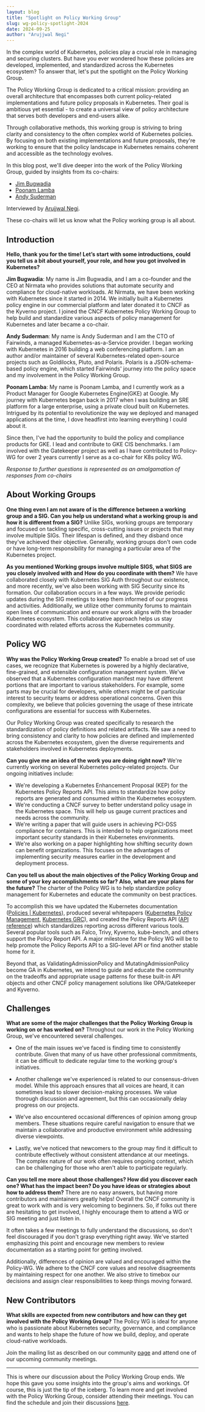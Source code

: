 ```yaml
---
layout: blog
title: "Spotlight on Policy Working Group"
slug: wg-policy-spotlight-2024
date: 2024-09-25
author: "Arujjwal Negi"
---  
```


In the complex world of Kubernetes, policies play a crucial role in managing and securing clusters. But have you ever wondered how these policies are developed, implemented, and standardized across the Kubernetes ecosystem? To answer that, let's put the spotlight on the Policy Working Group.

The Policy Working Group is dedicated to a critical mission: providing an overall architecture that encompasses both current policy-related implementations and future policy proposals in Kubernetes. Their goal is ambitious yet essential - to create a universal view of policy architecture that serves both developers and end-users alike.

Through collaborative methods, this working group is striving to bring clarity and consistency to the often complex world of Kubernetes policies. By focusing on both existing implementations and future proposals, they're working to ensure that the policy landscape in Kubernetes remains coherent and accessible as the technology evolves.

In this blog post, we'll dive deeper into the work of the Policy Working Group, guided by insights from its co-chairs:

-   [Jim Bugwadia](https://twitter.com/JimBugwadia)
-   [Poonam Lamba](https://twitter.com/poonam-lamba)
-   [Andy Suderman](https://twitter.com/sudermanjr)

Interviewed by [Arujjwal Negi](https://twitter.com/arujjval).

These co-chairs will let us know what the Policy working group is all about.

## Introduction  

**Hello, thank you for the time! Let’s start with some introductions, could you tell us a bit about yourself, your role, and how you got involved in Kubernetes?**

**Jim Bugwadia**: My name is Jim Bugwadia, and I am a co-founder and the CEO at Nirmata who provides solutions that automate security and compliance for cloud-native workloads. At Nirmata, we have been working with Kubernetes since it started in 2014. We initially built a Kubernetes policy engine in our commercial platform and later donated it to CNCF as the Kyverno project. I joined the CNCF Kubernetes Policy Working Group to help build and standardize various aspects of policy management for Kubernetes and later became a co-chair.

**Andy Suderman**: My name is Andy Suderman and I am the CTO of Fairwinds, a managed Kubernetes-as-a-Service provider. I began working with Kubernetes in 2016 building a web conferencing platform. I am an author and/or maintainer of several Kubernetes-related open-source projects such as Goldilocks, Pluto, and Polaris. Polaris is a JSON-schema-based policy engine, which started Fairwinds' journey into the policy space and my involvement in the Policy Working Group.

**Poonam Lamba**: My name is Poonam Lamba, and I currently work as a Product Manager for Google Kubernetes Engine(GKE) at Google. My journey with Kubernetes began back in 2017 when I was building an SRE platform for a large enterprise, using a private cloud built on Kubernetes. Intrigued by its potential to revolutionize the way we deployed and managed applications at the time, I dove headfirst into learning everything I could about it.

Since then, I've had the opportunity to build the policy and compliance products for GKE. I lead and contribute to GKE CIS benchmarks. I am involved with the Gatekeeper project as well as I have contributed to Policy-WG for over 2 years currently I serve as a co-chair for K8s policy WG.

*Response to further questions is represented as an amalgamation of responses from co-chairs*

## About Working Groups

**One thing even I am not aware of is the difference between a working group and a SIG. Can you help us understand what a working group is and how it is different from a SIG?**
Unlike SIGs, working groups are temporary and focused on tackling specific, cross-cutting issues or projects that may involve multiple SIGs. Their lifespan is defined, and they disband once they've achieved their objective. Generally, working groups don't own code or have long-term responsibility for managing a particular area of the Kubernetes project.
 
**As you mentioned Working groups involve multiple SIGS, what SIGS are you closely involved with and How do you coordinate with them?**
We have collaborated closely with Kubernetes SIG Auth throughout our existence, and more recently, we've also been working with SIG Security since its formation. Our collaboration occurs in a few ways. We provide periodic updates during the SIG meetings to keep them informed of our progress and activities. Additionally, we utilize other community forums to maintain open lines of communication and ensure our work aligns with the broader Kubernetes ecosystem. This collaborative approach helps us stay coordinated with related efforts across the Kubernetes community.

## Policy WG
  
**Why was the Policy Working Group created?**
To enable a broad set of use cases, we recognize that Kubernetes is powered by a highly declarative, fine-grained, and extensible configuration management system. We've observed that a Kubernetes configuration manifest may have different portions that are important to various stakeholders. For example, some parts may be crucial for developers, while others might be of particular interest to security teams or address operational concerns. Given this complexity, we believe that policies governing the usage of these intricate configurations are essential for success with Kubernetes.

Our Policy Working Group was created specifically to research the standardization of policy definitions and related artifacts. We saw a need to bring consistency and clarity to how policies are defined and implemented across the Kubernetes ecosystem, given the diverse requirements and stakeholders involved in Kubernetes deployments.
 
**Can you give me an idea of the work you are doing right now?**
We're currently working on several Kubernetes policy-related projects. Our ongoing initiatives include:

- We're developing a Kubernetes Enhancement Proposal (KEP) for the Kubernetes Policy Reports API. This aims to standardize how policy reports are generated and consumed within the Kubernetes ecosystem.
- We're conducting a CNCF survey to better understand policy usage in the Kubernetes space. This will help us gauge current practices and needs across the community.
- We're writing a paper that will guide users in achieving PCI-DSS compliance for containers. This is intended to help organizations meet important security standards in their Kubernetes environments.
- We're also working on a paper highlighting how shifting security down can benefit organizations. This focuses on the advantages of implementing security measures earlier in the development and deployment process.


**Can you tell us about the main objectives of the Policy Working Group and some of your key accomplishments so far? Also, what are your plans for the future?**
The charter of the Policy WG is to help standardize policy management for Kubernetes and educate the community on best practices.

To accomplish this we have updated the Kubernetes documentation ([Policies | Kubernetes](https://kubernetes.io/docs/concepts/policy)), produced several whitepapers ([Kubernetes Policy Management](https://github.com/kubernetes/sig-security/blob/main/sig-security-docs/papers/policy/CNCF_Kubernetes_Policy_Management_WhitePaper_v1.pdf), [Kubernetes GRC](https://github.com/kubernetes/sig-security/blob/main/sig-security-docs/papers/policy_grc/Kubernetes_Policy_WG_Paper_v1_101123.pdf)), and created the Policy Reports API ([API reference](https://htmlpreview.github.io/?https://github.com/kubernetes-sigs/wg-policy-prototypes/blob/master/policy-report/docs/index.html)) which standardizes reporting across different various tools. Several popular tools such as Falco, Trivy, Kyverno, kube-bench, and others support the Policy Report API. A major milestone for the Policy WG will be to help promote the Policy Reports API to a SIG-level API or find another stable home for it.

Beyond that, as ValidatingAdmissionPolicy and MutatingAdmissionPolicy become GA in Kubernetes, we intend to guide and educate the community on the tradeoffs and appropriate usage patterns for these built-in API objects and other CNCF policy management solutions like OPA/Gatekeeper and Kyverno.

## Challenges

**What are some of the major challenges that the Policy Working Group is working on or has worked on?**
Throughout our work in the Policy Working Group, we've encountered several challenges.

- One of the main issues we've faced is finding time to consistently contribute. Given that many of us have other professional commitments, it can be difficult to dedicate regular time to the working group's initiatives.

- Another challenge we've experienced is related to our consensus-driven model. While this approach ensures that all voices are heard, it can sometimes lead to slower decision-making processes. We value thorough discussion and agreement, but this can occasionally delay progress on our projects.

- We've also encountered occasional differences of opinion among group members. These situations require careful navigation to ensure that we maintain a collaborative and productive environment while addressing diverse viewpoints.

- Lastly, we've noticed that newcomers to the group may find it difficult to contribute effectively without consistent attendance at our meetings. The complex nature of our work often requires ongoing context, which can be challenging for those who aren't able to participate regularly.

**Can you tell me more about those challenges? How did you discover each one? What has the impact been? Do you have ideas or strategies about how to address them?**
There are no easy answers, but having more contributors and maintainers greatly helps! Overall the CNCF community is great to work with and is very welcoming to beginners. So, if folks out there are hesitating to get involved, I highly encourage them to attend a WG or SIG meeting and just listen in.

It often takes a few meetings to fully understand the discussions, so don't feel discouraged if you don't grasp everything right away. We've started emphasizing this point and encourage new members to review documentation as a starting point for getting involved.

Additionally, differences of opinion are valued and encouraged within the Policy-WG. We adhere to the CNCF core values and resolve disagreements by maintaining respect for one another. We also strive to timebox our decisions and assign clear responsibilities to keep things moving forward.


## New Contributors

**What skills are expected from new contributors and how can they get involved with the Policy Working Group?**
The Policy WG is ideal for anyone who is passionate about Kubernetes security, governance, and compliance and wants to help shape the future of how we build, deploy, and operate cloud-native workloads.

Join the mailing list as described on our community [page](https://github.com/kubernetes/community/blob/master/wg-policy/README.md) and attend one of our upcoming community meetings.


---

This is where our discussion about the Policy Working Group ends. We hope this gave you some insights into the group's aims and workings. Of course, this is just the tip of the iceberg. To learn more and get involved with the Policy Working Group, consider attending their meetings. You can find the schedule and join their discussions [here](https://github.com/kubernetes/community/tree/master/wg-policy).

